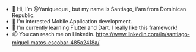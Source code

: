 - 👋 Hi, I’m @Yaniqueque , but my name is Santiago, i'am from Dominican Republic.
- 👀 I’m interested Mobile Application development. 
- 🌱 I’m currently learning Flutter and Dart. I really like this framework! 
- 📫 You can reach me on Linkedin. https://www.linkedin.com/in/santiago-miguel-matos-escobar-485a2418a/

<!---
Yaniqueque/Yaniqueque is a ✨ special ✨ repository because its `README.md` (this file) appears on your GitHub profile.
You can click the Preview link to take a look at your changes.
--->
